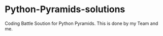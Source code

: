 # Python-Pyramids-solutions
Coding Battle Soution for Python Pyramids. This is done by my Team and me.
